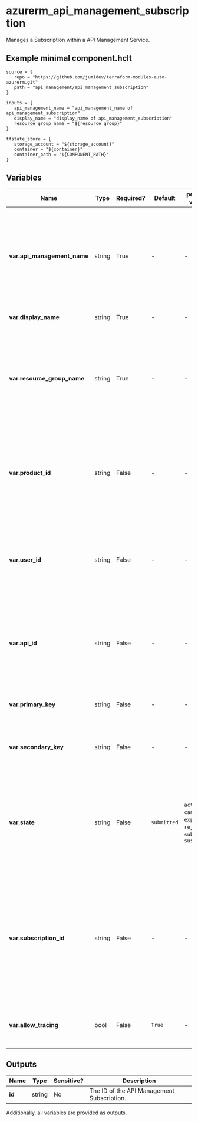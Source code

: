 # azurerm_api_management_subscription

Manages a Subscription within a API Management Service.

## Example minimal component.hclt

```hcl
source = {
   repo = "https://github.com/jumidev/terraform-modules-auto-azurerm.git" 
   path = "api_management/api_management_subscription" 
}

inputs = {
   api_management_name = "api_management_name of api_management_subscription" 
   display_name = "display_name of api_management_subscription" 
   resource_group_name = "${resource_group}" 
}

tfstate_store = {
   storage_account = "${storage_account}" 
   container = "${container}" 
   container_path = "${COMPONENT_PATH}" 
}

```

## Variables

| Name | Type | Required? |  Default  |  possible values |  Description |
| ---- | ---- | --------- |  ----------- | ----------- | ----------- |
| **var.api_management_name** | string | True | -  |  -  |  The name of the API Management Service where this Subscription should be created. Changing this forces a new resource to be created. | 
| **var.display_name** | string | True | -  |  -  |  The display name of this Subscription. | 
| **var.resource_group_name** | string | True | -  |  -  |  The name of the Resource Group in which the API Management Service exists. Changing this forces a new resource to be created. | 
| **var.product_id** | string | False | -  |  -  |  The ID of the Product which should be assigned to this Subscription. Changing this forces a new resource to be created. | 
| **var.user_id** | string | False | -  |  -  |  The ID of the User which should be assigned to this Subscription. Changing this forces a new resource to be created. | 
| **var.api_id** | string | False | -  |  -  |  The ID of the API which should be assigned to this Subscription. Changing this forces a new resource to be created. | 
| **var.primary_key** | string | False | -  |  -  |  The primary subscription key to use for the subscription. | 
| **var.secondary_key** | string | False | -  |  -  |  The secondary subscription key to use for the subscription. | 
| **var.state** | string | False | `submitted`  |  `active`, `cancelled`, `expired`, `rejected`, `submitted`, `suspended`  |  The state of this Subscription. Possible values are `active`, `cancelled`, `expired`, `rejected`, `submitted` and `suspended`. Defaults to `submitted`. | 
| **var.subscription_id** | string | False | -  |  -  |  An Identifier which should used as the ID of this Subscription. If not specified a new Subscription ID will be generated. Changing this forces a new resource to be created. | 
| **var.allow_tracing** | bool | False | `True`  |  -  |  Determines whether tracing can be enabled. Defaults to `true`. | 



## Outputs

| Name | Type | Sensitive? | Description |
| ---- | ---- | --------- | --------- |
| **id** | string | No  | The ID of the API Management Subscription. | 

Additionally, all variables are provided as outputs.
